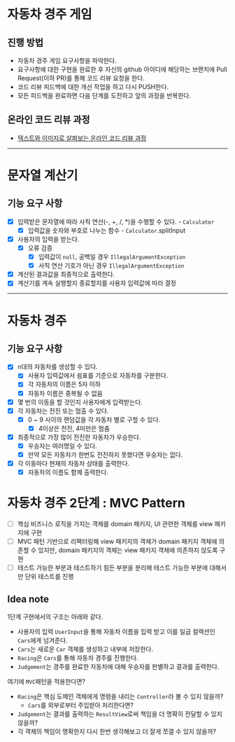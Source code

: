 # 자동차 경주 게임
## 진행 방법
* 자동차 경주 게임 요구사항을 파악한다.
* 요구사항에 대한 구현을 완료한 후 자신의 github 아이디에 해당하는 브랜치에 Pull Request(이하 PR)를 통해 코드 리뷰 요청을 한다.
* 코드 리뷰 피드백에 대한 개선 작업을 하고 다시 PUSH한다.
* 모든 피드백을 완료하면 다음 단계를 도전하고 앞의 과정을 반복한다.

## 온라인 코드 리뷰 과정
* [텍스트와 이미지로 살펴보는 온라인 코드 리뷰 과정](https://github.com/next-step/nextstep-docs/tree/master/codereview)

---

# 문자열 계산기
## 기능 요구 사항
- [x] 입력받은 문자열에 따라 사칙 연산(-, +, /, *)을 수행할 수 있다. - `Calculator`
  - [x] 입력값을 숫자와 부호로 나누는 함수 - `Calculator`.splitInput
- [x] 사용자의 입력을 받는다.
  - [x] 오류 검증
    - [x] 입력값이 `null`, 공백일 경우 `IllegalArgumentException`
    - [x] 사칙 연산 기호가 아닌 경우 `IllegalArgumentException`
- [x] 계산된 결과값을 최종적으로 출력한다.
- [x] 계산기를 계속 실행할지 종료할지를 사용자 입력값에 따라 결정

---

# 자동차 경주
## 기능 요구 사항
- [x] n대의 자동차를 생성할 수 있다.
  - [x] 사용자 입력값에서 쉼표를 기준으로 자동차를 구분한다.
  - [x] 각 자동차의 이름은 5자 이하
  - [x] 자동차 이름은 중복될 수 없음
- [x] 몇 번의 이동을 할 것인지 사용자에게 입력받는다.
- [x] 각 자동차는 전진 또는 멈출 수 있다.
  - [x] 0 ~ 9 사이의 랜덤값을 각 자동차 별로 구할 수 있다.
    - [x] 4이상은 전진, 4미만은 멈춤
- [X] 최종적으로 가장 많이 전진한 자동차가 우승한다.
  - [x] 우승자는 여러명일 수 있다.
  - [x] 만약 모든 자동차가 한번도 전진하지 못했다면 우승자는 없다.
- [x] 각 이동마다 현재의 자동차 상태를 출력한다.
  - [x] 자동차의 이름도 함께 출력한다.

# 자동차 경주 2단계 : MVC Pattern
- [ ] 핵심 비즈니스 로직을 가지는 객체를 domain 패키지, UI 관련한 객체를 view 패키지에 구현
- [ ] MVC 패턴 기반으로 리팩터링해 view 패키지의 객체가 domain 패키지 객체에 의존할 수 있지만, domain 패키지의 객체는 view 패키지 객체에 의존하지 않도록 구현
- [ ] 테스트 가능한 부분과 테스트하기 힘든 부분을 분리해 테스트 가능한 부분에 대해서만 단위 테스트를 진행

## Idea note
1단계 구현에서의 구조는 아래와 같다.
- 사용자의 입력 `UserInput`을 통해 자동차 이름을 입력 받고 이를 일급 컬렉션인 `Cars`에게 넘겨준다.
- `Cars`는 새로운 `Car` 객체를 생성하고 내부에 저장한다.
- `Racing`은 `Cars`를 통해 자동차 경주를 진행한다.
- `Judgement`는 경주를 완료한 자동차에 대해 우승자를 판별하고 결과를 출력한다.

여기에 `MVC`패턴을 적용한다면?
- `Racing`은 핵심 도메인 객체에게 명령을 내리는 `Controller`라 볼 수 있지 않을까?
  - `Cars`를 외부로부터 주입받아 처리한다면?
- `Judgement`는 결과를 출력하는 `ResultView`로써 책임을 더 명확히 전달할 수 있지 않을까?
- 각 객체의 책임이 명확한지 다시 한번 생각해보고 더 잘게 쪼갤 수 있지 않을까?
